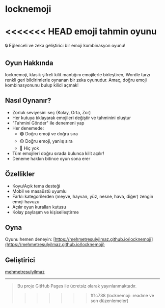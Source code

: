 # locknemoji
<<<<<<< HEAD
emoji tahmin oyunu
=======

🔒 Eğlenceli ve zeka geliştirici bir emoji kombinasyon oyunu!

## Oyun Hakkında

locknemoji, klasik şifreli kilit mantığını emojilerle birleştiren, Wordle tarzı renkli geri bildirimlerle oynanan bir zeka oyunudur. Amaç, doğru emoji kombinasyonunu bulup kilidi açmak!

## Nasıl Oynanır?
- Zorluk seviyesini seç (Kolay, Orta, Zor)
- Her kutuya tıklayarak emojileri değiştir ve tahminini oluştur
- "Tahmini Gönder" ile denemeni yap
- Her denemede:
  - 🟢 Doğru emoji ve doğru sıra
  - 🟡 Doğru emoji, yanlış sıra
  - 🔴 Hiç yok
- Tüm emojileri doğru sırada bulunca kilit açılır!
- Deneme hakkın bitince oyun sona erer

## Özellikler
- Koyu/Açık tema desteği
- Mobil ve masaüstü uyumlu
- Farklı kategorilerden (meyve, hayvan, yüz, nesne, hava, diğer) zengin emoji havuzu
- Açılır oyun kuralları kutusu
- Kolay paylaşım ve kişiselleştirme

## Oyna
Oyunu hemen deneyin: [https://mehmetresulyilmaz.github.io/locknemoji](https://mehmetresulyilmaz.github.io/locknemoji)

## Geliştirici
[mehmetresulyilmaz](https://github.com/mehmetresulyilmaz)

---

> Bu proje GitHub Pages ile ücretsiz olarak yayınlanmaktadır.
>>>>>>> ff1c738 (locknemoji: readme ve son düzenlemeler)

